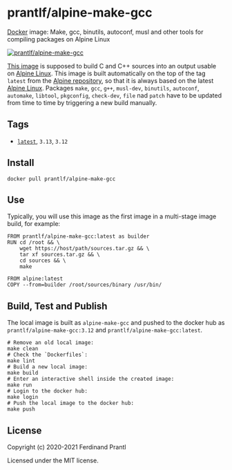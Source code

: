 # prantlf/alpine-make-gcc

[Docker] image: Make, gcc, binutils, autoconf, musl and other tools for compiling packages on Alpine Linux

[![prantlf/alpine-make-gcc](http://dockeri.co/image/prantlf/alpine-make-gcc)](https://hub.docker.com/repository/docker/prantlf/alpine-make-gcc/)

[This image] is supposed to build C and C++ sources into an output usable on [Alpine Linux]. This image is built automatically on the top of the tag `latest` from the [Alpine repository], so that it is always based on the latest [Alpine Linux]. Packages `make`, `gcc`, `g++`, `musl-dev`, `binutils`, `autoconf`, `automake`, `libtool`, `pkgconfig`, `check-dev`, `file` nad `patch` have to be updated from time to time by triggering a new build manually.

## Tags

- [`latest`], `3.13`, `3.12`

## Install

```
docker pull prantlf/alpine-make-gcc
```

## Use

Typically, you will use this image as the first image in a multi-stage image build, for example:

    FROM prantlf/alpine-make-gcc:latest as builder
    RUN cd /root && \
        wget https://host/path/sources.tar.gz && \
        tar xf sources.tar.gz && \
        cd sources && \
        make

    FROM alpine:latest
    COPY --from=builder /root/sources/binary /usr/bin/

## Build, Test and Publish

The local image is built as `alpine-make-gcc` and pushed to the docker hub as `prantlf/alpine-make-gcc:3.12` and `prantlf/alpine-make-gcc:latest`.

    # Remove an old local image:
    make clean
    # Check the `Dockerfiles`:
    make lint
    # Build a new local image:
    make build
    # Enter an interactive shell inside the created image:
    make run
    # Login to the docker hub:
    make login
    # Push the local image to the docker hub:
    make push

## License

Copyright (c) 2020-2021 Ferdinand Prantl

Licensed under the MIT license.

[Docker]: https://www.docker.com/
[This image]: https://hub.docker.com/repository/docker/prantlf/alpine-make-gcc
[`latest`]: https://hub.docker.com/repository/docker/prantlf/alpine-make-gcc/tags
[Alpine repository]: https://hub.docker.com/_/alpine
[Alpine Linux]: https://alpinelinux.org/

